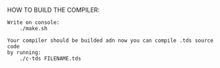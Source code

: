 HOW TO BUILD THE COMPILER:

    Write on console:  
        ./make.sh
    
    Your compiler should be builded adn now you can compile .tds source code
    by running:
        ./c-tds FILENAME.tds